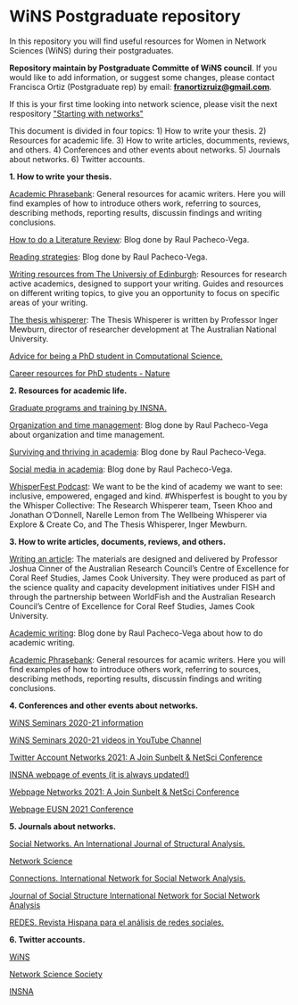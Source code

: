 # WiNS Postgraduate repository

In this repository you will find useful resources for Women in Network Sciences (WiNS) during their postgraduates.  

**Repository maintain by Postgraduate Committe of WiNS council**. If you would like to add information, or suggest some changes, please contact Francisca Ortiz (Postgraduate rep) by email: **franortizruiz@gmail.com**. 

If this is your first time looking into network science, please visit the next respository ["Starting with networks"](https://github.com/FranciscaOrtizRuiz/wins_startingwithnetworks)

This document is divided in four topics: 1) How to write your thesis. 2) Resources for academic life. 3) How to write articles, documments, reviews, and others. 4) Conferences and other events about networks. 5) Journals about networks. 6) Twitter accounts.

**1. How to write your thesis.**

[Academic Phrasebank](https://www.phrasebank.manchester.ac.uk): General resources for acamic writers. Here you will find examples of how to introduce others work, referring to sources, describing methods, reporting results, discussin findings and writing conclusions. 

[How to do a Literature Review](http://www.raulpacheco.org/resources/literature-reviews/): Blog done by Raul Pacheco-Vega.

[Reading strategies](http://www.raulpacheco.org/resources/reading-strategies/): Blog done by Raul Pacheco-Vega.

[Writing resources from The Universiy of Edinburgh](https://www.ed.ac.uk/institute-academic-development/research-roles/research-only-staff/writing/writing-resources): Resources for research active academics, designed to support your writing. Guides and resources on different writing topics, to give you an opportunity to focus on specific areas of your writing.

[The thesis whisperer](https://thesiswhisperer.com): The Thesis Whisperer is written by Professor Inger Mewburn, director of researcher development at The Australian National University.

[Advice for being a PhD student in Computational Science.](https://www.cs.jhu.edu/~mdredze/publications/HowtoBeaSuccessfulPhDStudent.1_1.pdf)

[Career resources for PhD students - Nature](https://www.nature.com/collections/dhbegcaieb/)

**2. Resources for academic life.**

[Graduate programs and training by INSNA.](https://www.insna.org/graduate-programs)

[Organization and time management](http://www.raulpacheco.org/resources/organization-and-time-management/): Blog done by Raul Pacheco-Vega about organization and time management.

[Surviving and thriving in academia](http://www.raulpacheco.org/resources/surviving-and-thriving-in-academia/): Blog done by Raul Pacheco-Vega.

[Social media in academia](http://www.raulpacheco.org/resources/social-media-in-academia/): Blog done by Raul Pacheco-Vega.

[WhisperFest Podcast](https://www.buzzsprout.com/1510516): We want to be the kind of academy we want to see: inclusive, empowered, engaged and kind. #Whisperfest is bought to you by the Whisper Collective: The Research Whisperer team, Tseen Khoo and Jonathan O’Donnell, Narelle Lemon from The Wellbeing Whisperer via Explore & Create Co, and The Thesis Whisperer, Inger Mewburn.

**3. How to write articles, documents, reviews, and others.**

[Writing an article](https://fish.cgiar.org/getting-published-peer-review-professor-joshua-cinner): The materials are designed and delivered by Professor Joshua Cinner of the Australian Research Council’s Centre of Excellence for Coral Reef Studies, James Cook University. They were produced as part of the science quality and capacity development initiatives under FISH and through the partnership between WorldFish and the Australian Research Council’s Centre of Excellence for Coral Reef Studies, James Cook University. 

[Academic writing](http://www.raulpacheco.org/resources/academic-writing-acwri/): Blog done by Raul Pacheco-Vega about how to do academic writing.

[Academic Phrasebank](https://www.phrasebank.manchester.ac.uk): General resources for acamic writers. Here you will find examples of how to introduce others work, referring to sources, describing methods, reporting results, discussin findings and writing conclusions. 

**4. Conferences and other events about networks.**

[WiNS Seminars 2020-21 information](https://aliceschwarze.gitlab.io/winsseminar.html)

[WiNS Seminars 2020-21 videos in YouTube Channel](https://www.youtube.com/channel/UCJppCyVIY5_XsNOSl7mftRQ?view_as=subscriber)

[Twitter Account Networks 2021: A Join Sunbelt & NetSci Conference](https://twitter.com/Networks2021)

[INSNA webpage of events (it is always updated!)](https://www.insna.org/events/)

[Webpage Networks 2021: A Join Sunbelt & NetSci Conference](https://networks2021.net)

[Webpage EUSN 2021 Conference](http://www.eusn2021.unina.it)

**5. Journals about networks.**

[Social Networks. An International Journal of Structural Analysis.](https://www.journals.elsevier.com/social-networks)

[Network Science](https://www.cambridge.org/core/journals/network-science)

[Connections. International Network for Social Network Analysis.](https://www.exeley.com/journal/connections)

[Journal of Social Structure International Network for Social Network Analysis](https://www.exeley.com/journal/journal_of_social_structure)

[REDES. Revista Hispana para el análisis de redes sociales.](https://revistes.uab.cat/redes/index)

**6. Twitter accounts.**

[WiNS](https://twitter.com/WiNS_Society)

[Network Science Society](https://twitter.com/netscisociety)

[INSNA](https://twitter.com/SocNetAnalysts)


